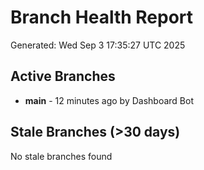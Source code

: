 # Branch Health Report
Generated: Wed Sep  3 17:35:27 UTC 2025

## Active Branches
- **main** - 12 minutes ago by Dashboard Bot

## Stale Branches (>30 days)
No stale branches found
